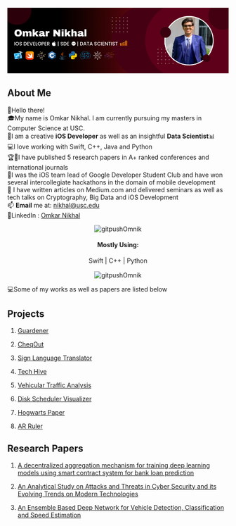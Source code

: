 ![plot](Omkar_Banner.png)

## About Me
👨‍Hello there! <br />
🎓My name is Omkar Nikhal. I am currently pursuing my masters in Computer Science at USC. <br />
📱I am a creative **iOS Developer** as well as an insightful **Data Scientist**📊<br />
💻I love working with Swift, C++, Java and Python<br />
🏆🥇I have published 5 research papers in A+ ranked conferences and international journals<br />
🎒I was the iOS team lead of Google Developer Student Club and have won several intercollegiate hackathons in the domain of mobile development <br />
📄 I have written articles on Medium.com and delivered seminars as well as tech talks on Cryptography, Big Data and iOS Development <br />
📫 **Email** me at: nikhal@usc.edu <br/>
📱LinkedIn : [Omkar Nikhal](https://www.linkedin.com/in/omkar-nikhal/)

<p align="center"> <img src="https://github-readme-stats.vercel.app/api?username=gitpushOmnik&show_icons=true" alt="gitpushOmnik" />
 
 <h4 align="center">Mostly Using:</h4>
<p align="center">Swift | C++ | Python</p>

<p align="center">
<img align="Center" src="https://github-readme-streak-stats.herokuapp.com/?user=gitpushOmnik" alt="gitpushOmnik" />
 </p>

💻Some of my works as well as papers are listed below<br />

## Projects

1. [Guardener](https://github.com/gitpushOmnik/Guardener)

2. [CheqOut](https://github.com/gitpushOmnik/CheqOut)

3. [Sign Language Translator](https://github.com/gitpushOmnik/Sign-Language-Translator)

4. [Tech Hive](https://github.com/gitpushOmnik/Tech-Hive)

5. [Vehicular Traffic Analysis](https://github.com/gitpushOmnik/Vehicular-Traffic-Analysis)

6. [Disk Scheduler Visualizer](https://github.com/gitpushOmnik/Disk-Scheduler-Visualizer)

7. [Hogwarts Paper](https://github.com/gitpushOmnik/Hogwarts-Paper-AR)

8. [AR Ruler](https://github.com/gitpushOmnik/AR-Ruler)


## Research Papers

1. [A decentralized aggregation mechanism for training deep learning models using smart contract system for bank loan prediction](https://arxiv.org/abs/2011.10981)

2. [An Analytical Study on Attacks and Threats in Cyber Security and its Evolving Trends on Modern Technologies](https://www.semanticscholar.org/paper/An-Analytical-Study-on-Attacks-and-Threats-in-Cyber-Nikhal/6cf1bf7e212a1b03f0c911bde02fc748da3094ea)

3. [An Ensemble Based Deep Network for Vehicle Detection, Classification and Speed Estimation](https://www.jetir.org/papers/JETIR2207191.pdf)
